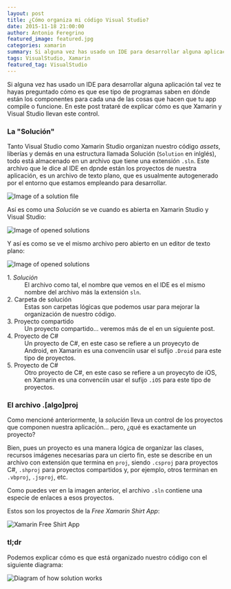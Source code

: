 ```yaml
---
layout: post
title: ¿Cómo organiza mi código Visual Studio?
date: 2015-11-18 21:00:00
author: Antonio Feregrino
featured_image: featured.jpg
categories: xamarin
summary: Si alguna vez has usado un IDE para desarrollar alguna aplicación tal vez te hayas preguntado cómo es que ese tipo de programas saben en dónde están los componentes para cada una de las cosas que hacen que tu app compile o funcione.
tags: VisualStudio, Xamarin
featured_tag: VisualStudio
---
```


Si alguna vez has usado un IDE para desarrollar alguna aplicación tal vez te hayas preguntado cómo es que ese tipo de programas saben en dónde están los componentes para cada una de las cosas que hacen que tu app compile o funcione. En este post trataré de explicar cómo es que Xamarin y Visual Studio llevan este control.

### La "Solución"  
Tanto Visual Studio como Xamarin Studio organizan nuestro código *assets*, liberías y demás en una estructura llamada Solución (`Solution` en inlglés), todo está almacenado en un archivo que tiene una extensión `.sln`. Este archivo  que le dice al IDE en dpnde están los proyectos de nuestra aplicación, es un archivo de texto plano, que es usualmente autogenerado por el entorno que estamos empleando para desarrollar.

<img src="/images/organizacion-codigo-visual-studio__solution-in-folder.png" title="Image of a solution file" />

Así es como una *Solución* se ve cuando es abierta en Xamarin Studio y Visual Studio:

<img src="/images/organizacion-codigo-visual-studio__sln-opened.png" title="Image of opened solutions" />

Y así es como se ve el mismo archivo pero abierto en un editor de texto plano:

<img src="/images/organizacion-codigo-visual-studio__sln-plain-text-explained-2.png" title="Image of opened solutions" />

<dl>
<dt>1. <i>Solución</i></dt>
<dd>El archivo como tal, el nombre que vemos en el IDE es el mismo nombre del archivo más la extensión <code>sln</code>.</dd>
<dt>2. Carpeta de solución</dt>
<dd>Estas son carpetas lógicas que podemos usar para mejorar la organización de nuestro código.</dd>
<dt>3. Proyecto compartido</dt>
<dd>Un proyecto compartido... veremos más de el en un siguiente post.</dd>
<dt>4. Proyecto de C#</dt>
<dd>Un proyecto de C#, en este caso se refiere a un proyecyto de Android, en Xamarin es una convenciín usar el sufijo <code>.Droid</code> para este tipo de proyectos.</dd>
<dt>5. Proyecto de C#</dt>
<dd>Otro proyecto de C#, en este caso se refiere a un proyecyto de iOS, en Xamarin es una convenciín usar el sufijo <code>.iOS</code> para este tipo de proyectos.</dd>
</dl>


### El archivo .[algo]proj  

Como mencioné anteriormente, la *solución* lleva un control de los proyectos que componen nuestra aplicación... pero, ¿qué es exactamente un proyecto?  

Bien, pues un proyecto es una manera lógica de organizar las clases, recursos imágenes necesarias para un cierto fin, este se describe en un archivo con extensión que termina en `proj`, siendo `.csproj` para proyectos C#, `.shproj` para proyectos compartidos y, por ejemplo, otros terminan en `.vbproj`, `.jsproj`, etc.

Como puedes ver en la imagen anterior, el archivo `.sln` contiene una especie de enlaces a esos proyectos.

Estos son los proyectos de la *Free Xamarin Shirt App*:

<img src="/images/organizacion-codigo-visual-studio__freeshirtappproject.png" title="Xamarin Free Shirt App" />

### tl;dr
Podemos explicar cómo es que está organizado nuestro código con el siguiente diagrama: 

<img src="/images/organizacion-codigo-visual-studio__Solution-diagram.jpg" title="Diagram of how solution works" />
